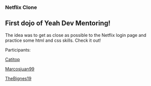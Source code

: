 ### Netflix Clone

## First dojo of Yeah Dev Mentoring!

The idea was to get as close as possible to the Netflix login page and practice some html and css skills. Check it out!

Participants:

[Catitop](https://github.com/Catitop)

[Marcosjuan99](https://github.com/Marcosjuan99)

[TheBignes19](https://github.com/TheBignes19)
